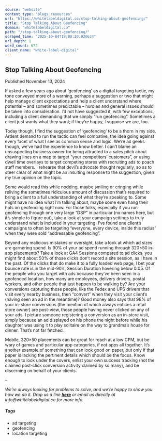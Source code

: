 ```yaml
---
source: "website"
content_type: "blogs_resources"
url: "https://whitelabeldigital.co/stop-talking-about-geofencing/"
title: "Stop Talking About Geofencing"
domain: "whitelabeldigital.co"
path: "/stop-talking-about-geofencing/"
scraped_time: "2025-10-04T18:08:20.920634"
url_depth: 1
word_count: 673
client_name: "white-label-digital"
---
```


## Stop Talking About Geofencing

Published November 13, 2024

If asked a few years ago about ‘geofencing’ as a digital targeting tactic, my tone conveyed more of a warning, perhaps a suggestion or two that might help manage client expectations and help a client understand where potential – and sometimes predictable – hurdles and general issues should be taken into consideration. I’d not have suggested it, with few exceptions, including a client demanding that we simply “run geofencing”.  Sometimes a client just wants what they want; if they’re happy, I suppose we are, too.

Today though, I find the suggestion of ‘geofencing’ to be a thorn in my side. Ardent demand to run the tactic can feel combative, the idea going against every facet of what I see as common sense and logic. We’re ad geeks though, we’ve had the experience to know better. I can’t blame an unsuspecting business owner for being attracted to a sales pitch about drawing lines on a map to target “your competitors’ customers”, or using dwell time overlays to target competing stores with recruiting ads to poach staff members. I rehearse that devil’s advocate thought regularly, so as to steer clear of what might be an insulting response to the suggestion, given my true opinion on the topic.

Some would read this while nodding, maybe smiling or cringing while reliving the sometimes ridiculous amount of discussion that’s required to bring a client to a full understanding of what they’re speaking to. Some might have no idea what I’m talking about, maybe some even hang their hats on geofencing right now. For those folks, especially if you run geofencing through one very large “DSP” in particular (no names here, but it’s simple to figure out), take a look at your campaign settings to truly understand what is included in your targeting. I’ve found one client’s campaigns to often be targeting “everyone, every device, inside this radius” when they were sold “addressable geofencing”.

Beyond any malicious mistakes or oversight, take a look at which ad sizes are garnering spend. Is 90% of your ad spend running through 320×50 in-app placements? Take a look at GA4 Sessions compared to ad clicks, you might find about 50% of those clicks don’t record a site session, as I have in the past. Of the clicks that do make it to a fully loaded web page, I bet your bounce rate is in the mid-90’s, Session Duration hovering below 0:05. Of the people who you target with ads because they’ve been seen in a geofenced location, how many are employees, delivery drivers, postal workers, and other people that just happen to be walking by? Are your conversions capturing those people, like the Fedex and UPS drivers that visit every nearby business, then “convert” when they visit your client’s (having seen an ad in the meantime)? Good money also says that 98% of your in-store conversions (the mention of which always entices a retail store owner) are post-view, those people having never clicked on any of your ads. I picture someone registering a conversion as an in-store visit, simply because an ad displayed on his phone the night before while his daughter was using it to play solitaire on the way to grandma’s house for dinner. That’s not far fetched.

Mobile, 320×50 placements can be great for reach at a low CPM, but be wary of games and particular app categories, if not apps all together. It’s another example of something that can look good on paper, but only if that paper is lacking the pertinent details which should be the focus. Know enough to look under the covers, enlist your own success tracking (not the claimed post-click conversion activity claimed by so many), and be discerning on behalf of your clients.

–

_We’re always looking for problems to solve, and we’re happy to show you how we do it. Drop us a line [**here**](https://whitelabeldigital.co/contact/) or email us directly at _info@whitelabeldigital.co_ for more info._

##### Tags

*   ad targeting
*   geofencing
*   location targeting